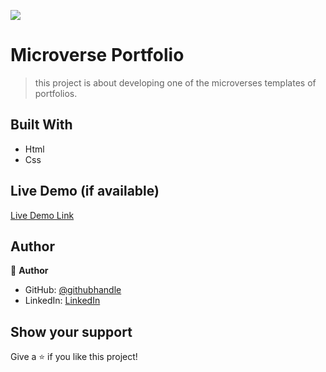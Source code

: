![](https://img.shields.io/badge/Microverse-blueviolet)

# Microverse Portfolio

> this project is about developing one of the microverses templates of portfolios.


## Built With

- Html
- Css


## Live Demo (if available)

[Live Demo Link](https://mhamad-raad.github.io/Microverse-Portfolio/)


## Author

👤 **Author**

- GitHub: [@githubhandle](https://github.com/Mhamad-Raad)
- LinkedIn: [LinkedIn](https://www.linkedin.com/in/mhamad-raad-446a75227/)



## Show your support

Give a ⭐️ if you like this project!
